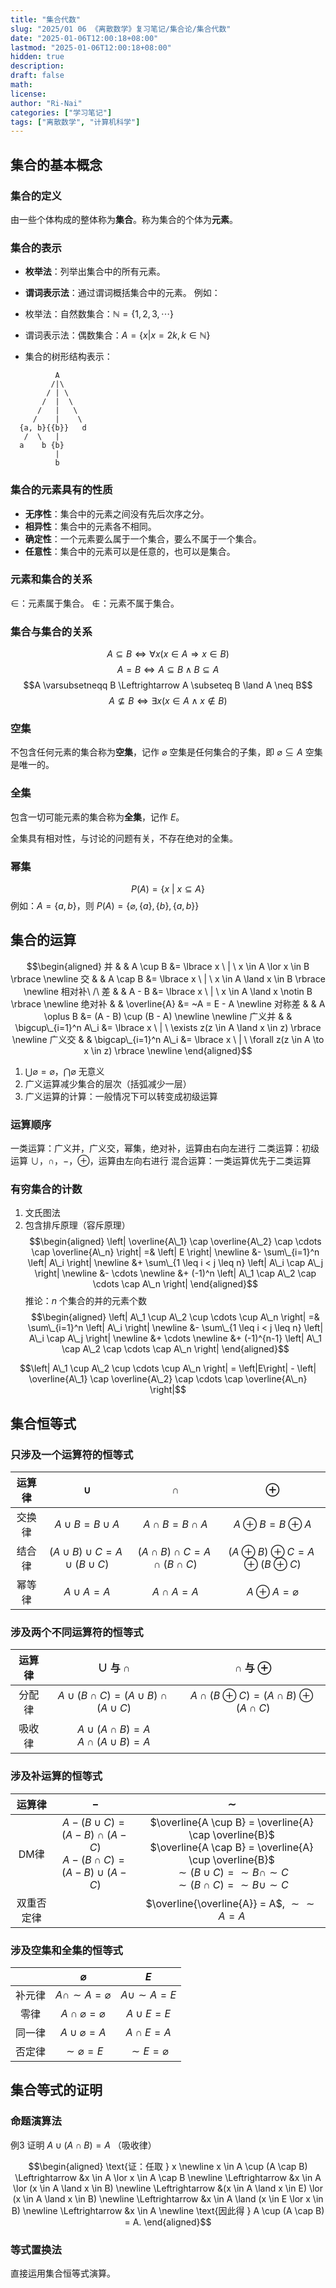 ```yaml
---
title: "集合代数"
slug: "2025/01 06 《离散数学》复习笔记/集合论/集合代数"
date: "2025-01-06T12:00:18+08:00"
lastmod: "2025-01-06T12:00:18+08:00"
hidden: true
description:
draft: false
math:
license:
author: "Ri-Nai"
categories: ["学习笔记"]
tags: ["离散数学", "计算机科学"]
---
```

## 集合的基本概念
### 集合的定义
由一些个体构成的整体称为**集合**。称为集合的个体为**元素**。

### 集合的表示
- **枚举法**：列举出集合中的所有元素。
- **谓词表示法**：通过谓词概括集合中的元素。
例如：
- 枚举法：自然数集合：$\mathbb{N} = \lbrace 1, 2, 3, \cdots \rbrace$
- 谓词表示法：偶数集合：$A = \lbrace x | x = 2k, k \in \mathbb{N} \rbrace$

- 集合的树形结构表示：
```   
          A
         /|\
        / | \
       /  |  \
      /   |   \
     /    |    \
  {a, b}{{b}}   d
   /  \   |
  a    b {b}
          |
          b
``` 

### 集合的元素具有的性质
- **无序性**：集合中的元素之间没有先后次序之分。
- **相异性**：集合中的元素各不相同。
- **确定性**：一个元素要么属于一个集合，要么不属于一个集合。
- **任意性**：集合中的元素可以是任意的，也可以是集合。

### 元素和集合的关系
$\in$：元素属于集合。
$\notin$：元素不属于集合。

### 集合与集合的关系
$$A \subseteq B \Leftrightarrow \forall x(x \in A \Rightarrow x \in B)$$
$$A = B \Leftrightarrow A \subseteq B \land B \subseteq A$$
$$A \varsubsetneqq B \Leftrightarrow A \subseteq B \land A \neq B$$
$$A \nsubseteq B \Leftrightarrow \exists x(x\in A \land x \notin B)$$

### 空集
不包含任何元素的集合称为**空集**，记作 $\varnothing$
空集是任何集合的子集，即 $\varnothing \subseteq A$
空集是唯一的。

### 全集
包含一切可能元素的集合称为**全集**，记作 $E$。

全集具有相对性，与讨论的问题有关，不存在绝对的全集。

### 幂集
$$P(A) = \lbrace x \ | \ x \subseteq A \rbrace$$
例如：$A = \lbrace a, b \rbrace$，则 $P(A) = \lbrace \varnothing, \lbrace a \rbrace, \lbrace b \rbrace, \lbrace a, b \rbrace \rbrace$

## 集合的运算
$$\begin{aligned}
并 & & A \cup B &= \lbrace x \ | \ x \in A \lor x \in B \rbrace \newline 
交 & & A \cap B &= \lbrace x \ | \ x \in A \land x \in B \rbrace \newline 
相对补\ /\ 差 & & A - B &= \lbrace x \ | \ x \in A \land x \notin B \rbrace \newline 
绝对补 & & \overline{A} &= ~A = E - A \newline 
对称差 & & A \oplus B &= (A - B) \cup (B - A) \newline \newline 
广义并 & & \bigcup\_{i=1}^n A\_i &= \lbrace x \ | \ \exists z(z \in A \land x \in z) \rbrace \newline 
广义交 & & \bigcap\_{i=1}^n A\_i &= \lbrace x \ | \ \forall z(z \in A \to x \in z) \rbrace \newline 
\end{aligned}$$

1. $\displaystyle \bigcup \varnothing = \varnothing$，$\displaystyle \bigcap \varnothing$ 无意义
2. 广义运算减少集合的层次（括弧减少一层）
3. 广义运算的计算：一般情况下可以转变成初级运算

### 运算顺序
一类运算：广义并，广义交，幂集，绝对补，运算由右向左进行
二类运算：初级运算 $\cup$，$\cap$，$-$，$\oplus$，运算由左向右进行
混合运算：一类运算优先于二类运算

### 有穷集合的计数
1. 文氏图法
2. 包含排斥原理（容斥原理）
$$\begin{aligned}
\left| \overline{A\_1} \cap \overline{A\_2} \cap \cdots \cap \overline{A\_n} \right| =& \left| E \right| \newline &- \sum\_{i=1}^n \left| A\_i \right| \newline &+ \sum\_{1 \leq i < j \leq n} \left| A\_i \cap A\_j \right| \newline &- \cdots \newline &+ (-1)^n \left| A\_1 \cap A\_2 \cap \cdots \cap A\_n \right|
\end{aligned}$$
推论：$n$ 个集合的并的元素个数
$$\begin{aligned}
\left| A\_1 \cup A\_2 \cup \cdots \cup A\_n \right| =& \sum\_{i=1}^n \left| A\_i \right| \newline &- \sum\_{1 \leq i < j \leq n} \left| A\_i \cap A\_j \right| \newline &+ \cdots \newline &+ (-1)^{n-1} \left| A\_1 \cap A\_2 \cap \cdots \cap A\_n \right|
\end{aligned}$$

$$\left| A\_1 \cup A\_2 \cup \cdots \cup A\_n \right| = \left|E\right| - \left| \overline{A\_1} \cap \overline{A\_2} \cap \cdots \cap \overline{A\_n} \right|$$

## 集合恒等式
### 只涉及一个运算符的恒等式

| 运算律 |                 $\cup$                  |                 $\cap$                  |                    $\oplus$                     |
| :-: | :-------------------------------------: | :-------------------------------------: | :---------------------------------------------: |
| 交换律 |          $A \cup B = B \cup A$          |          $A \cap B = B \cap A$          |            $A \oplus B = B \oplus A$            |
| 结合律 | $(A \cup B) \cup C = A \cup (B \cup C)$ | $(A \cap B) \cap C = A \cap (B \cap C)$ | $(A \oplus B) \oplus C = A \oplus (B \oplus C)$ |
| 幂等律 |             $A \cup A = A$              |             $A \cap A = A$              |           $A \oplus A = \varnothing$            |

### 涉及两个不同运算符的恒等式

| 运算律 | $\cup$ 与 $\cap$ | $\cap$ 与 $\oplus$ |
| :-: | :--------------: | :----------------: |
| 分配律 | $A \cup (B \cap C) = (A \cup B) \cap (A \cup C)$ | $A \cap (B \oplus C) = (A \cap B) \oplus (A \cap C)$ |
| 吸收律 | $A \cup (A \cap B) = A$<br>$A \cap (A \cup B) = A$   | |

### 涉及补运算的恒等式

| 运算律 |                            $-$                            |                                                      $\sim$                                                      |
| :-: | :-------------------------------------------------------: | :--------------------------------------------------------------------------------------------------------------: |
| DM律 | $A - (B \cup C) = (A - B) \cap (A - C)$<br>$A - (B \cap C) = (A - B) \cup (A - C)$ | $\overline{A \cup B} = \overline{A} \cap \overline{B}$<br>$\overline{A \cap B} = \overline{A} \cup \overline{B}$<br>$\sim(B \cup C) = \sim B \cap \sim C$<br>$\sim(B \cap C) = \sim B \cup \sim C$ |
| 双重否定律 | | $\overline{\overline{A}} = A$, $\sim \sim A = A$ |

### 涉及空集和全集的恒等式 
| | $\varnothing$ | $E$ |
| :-: | :-----------: | :-: |
| 补元律 | $A \cap \sim A = \varnothing$ | $A \cup \sim A = E$ |
| 零律 | $A \cap \varnothing = \varnothing$ | $A \cup E = E$ |
| 同一律 | $A \cup \varnothing = A$ | $A \cap E = A$ |
| 否定律 | $\sim \varnothing = E$ | $\sim E = \varnothing$ |


## 集合等式的证明
### 命题演算法

例3  证明 $A \cup (A \cap B) = A$ （吸收律）

$$\begin{aligned}
\text{证：任取 } x \newline 
x \in A \cup (A \cap B) \Leftrightarrow &x \in A \lor x \in A \cap B \newline 
\Leftrightarrow &x \in A \lor (x \in A \land x \in B) \newline 
\Leftrightarrow &(x \in A \land x \in E) \lor (x \in A \land x \in B) \newline 
\Leftrightarrow &x \in A \land (x \in E \lor x \in B) \newline 
\Leftrightarrow &x \in A \newline 
\text{因此得 } A \cup (A \cap B) = A.
\end{aligned}$$

### 等式置换法
直接运用集合恒等式演算。

